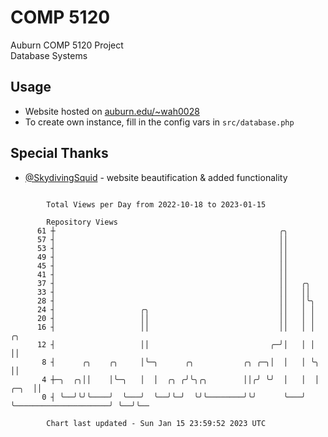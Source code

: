 # COMP 5120
Auburn COMP 5120 Project  
Database Systems

## Usage
- Website hosted on [auburn.edu/~wah0028](https://webhome.auburn.edu/~wah0028/)
- To create own instance, fill in the config vars in `src/database.php`

## Special Thanks
- [@SkydivingSquid](https://github.com/SkydivingSquid) - website beautification & added functionality

```

        Total Views per Day from 2022-10-18 to 2023-01-15

        Repository Views
      61 ┼                                                  ╭╮
      57 ┤                                                  ││
      53 ┤                                                  ││
      49 ┤                                                  ││
      45 ┤                                                  ││
      41 ┤                                                  ││
      37 ┤                                                  ││   ╭╮
      33 ┤                                                  ││   ││
      28 ┤                                                  ││   │╰╮
      24 ┤                   ╭╮                             ││   │ │
      20 ┤                   ││                             ││   │ │
      16 ┤                   ││                             ││   │ │                           ╭╮
      12 ┤                   ││                           ╭─╯│   │ │                           ││
       8 ┤      ╭╮    ╭╮     │╰─╮      ╭╮           ╭╮ ╭─╮│  │   │ ╰╮                          ││
       4 ┼─╮  ╭╮││    │╰─╮   │  │  ╭╮ ╭╯╰╮╭╮        ││╭╯ ╰╯  │   │  │                     ╭─╮  ││
       0 ┤ ╰──╯╰╯╰────╯  ╰───╯  ╰──╯╰─╯  ╰╯╰────────╯╰╯      ╰───╯  ╰─────────────────────╯ ╰──╯╰──

        Chart last updated - Sun Jan 15 23:59:52 2023 UTC
        
```

